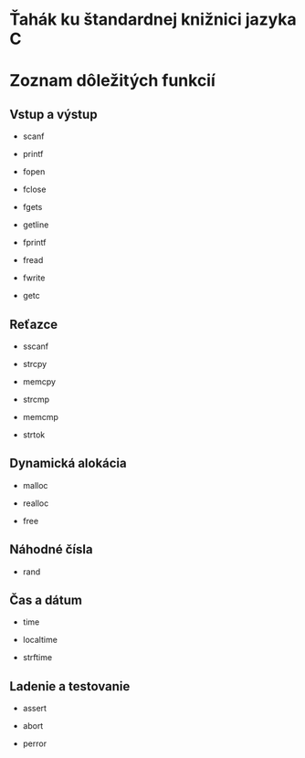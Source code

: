 # Ťahák ku štandardnej knižnici jazyka C

# Zoznam dôležitých funkcií

## Vstup a výstup

  - scanf

  - printf

  - fopen

  - fclose

  - fgets

  - getline

  - fprintf

  - fread

  - fwrite

  - getc

## Reťazce

  - sscanf

  - strcpy

  - memcpy

  - strcmp

  - memcmp

  - strtok

## Dynamická alokácia

  - malloc

  - realloc

  - free

## Náhodné čísla

  - rand

## Čas a dátum

  - time

  - localtime

  - strftime

## Ladenie a testovanie

  - assert

  - abort

  - perror
